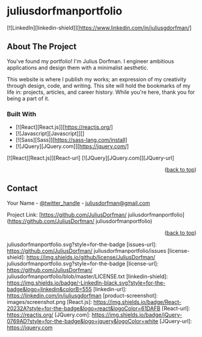 # juliusdorfmanportfolio

<a name="readme-top"></a>

[![LinkedIn][linkedin-shield]][https://www.linkedin.com/in/juliusgdorfman/]



<!-- ABOUT THE PROJECT -->
## About The Project

You've found my portfolio! I'm Julius Dorfman. I engineer ambitious applications and design them with a minimalist aesthetic.

This website is where I publish my works; an expression of my creativity through design, code, and writing. This site will hold the bookmarks of my life in: projects, articles, and career history. While you're here, thank you for being a part of it.


### Built With


* [![React][React.js]][https://reactjs.org/]
* [![Javascript][Javascript]][]
* [![Sass][Sass]][https://sass-lang.com/install]
* [![JQuery][JQuery.com]][https://jquery.com/]

[![React][React.js]][React-url]
[![JQuery][JQuery.com]][JQuery-url]
<p align="right">(<a href="#readme-top">back to top</a>)</p>


<!-- CONTACT -->
## Contact

Your Name - [@twitter_handle](https://twitter.com/twitter_handle) - juliusdorfman@gmail.com

Project Link: [https://github.com/JuliusDorfman/
juliusdorfmanportfolio](https://github.com/JuliusDorfman/
juliusdorfmanportfolio)

<p align="right">(<a href="#readme-top">back to top</a>)</p>

<!-- MARKDOWN LINKS & IMAGES -->
<!-- https://www.markdownguide.org/basic-syntax/#reference-style-links -->
[issues-shield]: https://img.shields.io/github/issues/JuliusDorfman/
juliusdorfmanportfolio.svg?style=for-the-badge
[issues-url]: https://github.com/JuliusDorfman/
juliusdorfmanportfolio/issues
[license-shield]: https://img.shields.io/github/license/JuliusDorfman/
juliusdorfmanportfolio.svg?style=for-the-badge
[license-url]: https://github.com/JuliusDorfman/
juliusdorfmanportfolio/blob/master/LICENSE.txt
[linkedin-shield]: https://img.shields.io/badge/-LinkedIn-black.svg?style=for-the-badge&logo=linkedin&colorB=555
[linkedin-url]: https://linkedin.com/in/juliusgdorfman
[product-screenshot]: images/screenshot.png
[React.js]: https://img.shields.io/badge/React-20232A?style=for-the-badge&logo=react&logoColor=61DAFB
[React-url]: https://reactjs.org/
[JQuery.com]: https://img.shields.io/badge/jQuery-0769AD?style=for-the-badge&logo=jquery&logoColor=white
[JQuery-url]: https://jquery.com 
